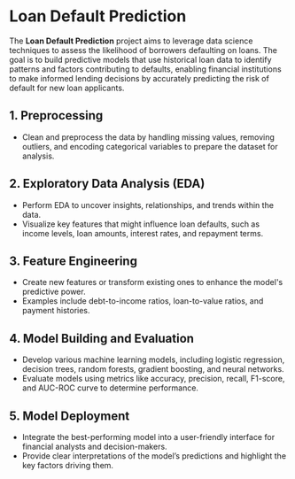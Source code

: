 # Loan Default Prediction

The **Loan Default Prediction** project aims to leverage data science techniques to assess the likelihood of borrowers defaulting on loans. The goal is to build predictive models that use historical loan data to identify patterns and factors contributing to defaults, enabling financial institutions to make informed lending decisions by accurately predicting the risk of default for new loan applicants.

## 1. Preprocessing
- Clean and preprocess the data by handling missing values, removing outliers, and encoding categorical variables to prepare the dataset for analysis.

## 2. Exploratory Data Analysis (EDA)
- Perform EDA to uncover insights, relationships, and trends within the data.
- Visualize key features that might influence loan defaults, such as income levels, loan amounts, interest rates, and repayment terms.

## 3. Feature Engineering
- Create new features or transform existing ones to enhance the model's predictive power.
- Examples include debt-to-income ratios, loan-to-value ratios, and payment histories.

## 4. Model Building and Evaluation
- Develop various machine learning models, including logistic regression, decision trees, random forests, gradient boosting, and neural networks.
- Evaluate models using metrics like accuracy, precision, recall, F1-score, and AUC-ROC curve to determine performance.

## 5. Model Deployment
- Integrate the best-performing model into a user-friendly interface for financial analysts and decision-makers.
- Provide clear interpretations of the model’s predictions and highlight the key factors driving them.

